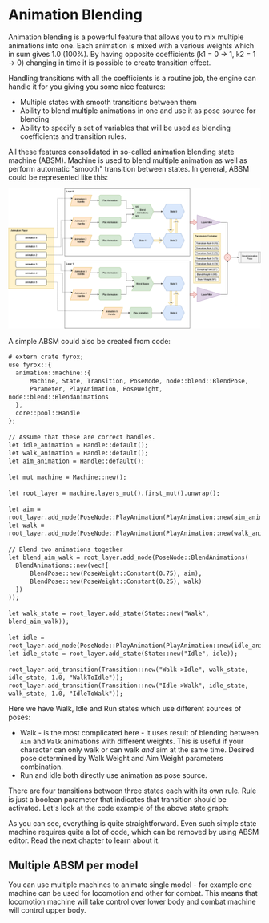 # Animation Blending

Animation blending is a powerful feature that allows you to mix multiple animations into one. Each animation
is mixed with a various weights which in sum gives 1.0 (100%). By having opposite coefficients (k1 = 0 -> 1, k2 = 1 -> 0)
changing in time it is possible to create transition effect. 

Handling transitions with all the coefficients is a routine job, the engine can handle it for you giving you some nice
features:

- Multiple states with smooth transitions between them
- Ability to blend multiple animations in one and use it as pose source for blending
- Ability to specify a set of variables that will be used as blending coefficients and transition rules.

All these features consolidated in so-called animation blending state machine (ABSM). Machine is used to blend multiple 
animation as well as perform automatic "smooth" transition between states. In general, ABSM could be represented like
this:

![ABSM Structure](absm_structure.png)

A simple ABSM could also be created from code:

 ```rust,no_run
# extern crate fyrox;
use fyrox::{
   animation::machine::{
       Machine, State, Transition, PoseNode, node::blend::BlendPose,
       Parameter, PlayAnimation, PoseWeight, node::blend::BlendAnimations
   },
   core::pool::Handle
};

// Assume that these are correct handles.
let idle_animation = Handle::default();
let walk_animation = Handle::default();
let aim_animation = Handle::default();

let mut machine = Machine::new();

let root_layer = machine.layers_mut().first_mut().unwrap();

let aim = root_layer.add_node(PoseNode::PlayAnimation(PlayAnimation::new(aim_animation)));
let walk = root_layer.add_node(PoseNode::PlayAnimation(PlayAnimation::new(walk_animation)));

// Blend two animations together
let blend_aim_walk = root_layer.add_node(PoseNode::BlendAnimations(
   BlendAnimations::new(vec![
       BlendPose::new(PoseWeight::Constant(0.75), aim),
       BlendPose::new(PoseWeight::Constant(0.25), walk)
   ])
));

let walk_state = root_layer.add_state(State::new("Walk", blend_aim_walk));

let idle = root_layer.add_node(PoseNode::PlayAnimation(PlayAnimation::new(idle_animation)));
let idle_state = root_layer.add_state(State::new("Idle", idle));

root_layer.add_transition(Transition::new("Walk->Idle", walk_state, idle_state, 1.0, "WalkToIdle"));
root_layer.add_transition(Transition::new("Idle->Walk", idle_state, walk_state, 1.0, "IdleToWalk"));
 ```

Here we have Walk, Idle and Run states which use different sources of poses:
- Walk - is the most complicated here - it uses result of blending between `Aim` and `Walk` animations with different
  weights. This is useful if your character can only walk or can walk *and* aim at the same time. Desired pose determined
  by Walk Weight and Aim Weight parameters combination.
- Run and idle both directly use animation as pose source.

There are four transitions between three states each with its own rule. Rule is just a boolean parameter that indicates
that transition should be activated. Let's look at the code example of the above state graph:

As you can see, everything is quite straightforward. Even such simple state machine requires quite a lot of code, which
can be removed by using ABSM editor. Read the next chapter to learn about it.

## Multiple ABSM per model

You can use multiple machines to animate single model - for example one machine can be used for locomotion and other for 
combat. This means that locomotion machine will take control over lower body and combat machine will control upper body.